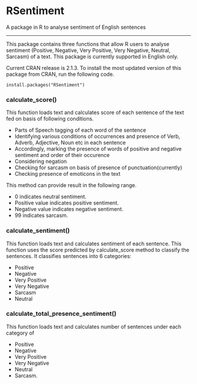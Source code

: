 # RSentiment
A package in R to analyse sentiment of English sentences

----

This package contains three functions that allow R users to analyse sentiment (Positive, Negative, Very Positive, Very Negative, Neutral, Sarcasm) of a text. This package is currently supported in English only.

Current CRAN release is 2.1.3. To install the most updated version of this package from CRAN, run the following code.
 
`install.packages("RSentiment")`

### calculate_score()

This function loads text and calculates score of each sentence of the text fed on basis of following conditions.
* Parts of Speech tagging of each word of the sentence
* Identifying various conditions of occurrences and presence of Verb, Adverb, Adjective, Noun etc in each sentence 
* Accordingly, marking the presence of words of positive and negative sentiment and order of their occurence
* Considering negation
* Checking for sarcasm on basis of presence of punctuation(currently)
* Checking presence of emoticons in the text

This method can provide result in the following range.

* 0 indicates neutral sentiment. 
* Positive value indicates positive sentiment. 
* Negative value indicates negative sentiment. 
* 99 indicates sarcasm.

### calculate_sentiment()

This function loads text and calculates sentiment of each sentence. This function uses the score predicted by calculate_score method to 
classify the sentences.
It classifies sentences into 6 categories: 
* Positive
* Negative
* Very Positive
* Very Negative 
* Sarcasm 
* Neutral



### calculate_total_presence_sentiment()

This function loads text and calculates number of sentences under each category of 
* Positive
* Negative
* Very Positive
* Very Negative
* Neutral
* Sarcasm.


